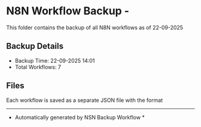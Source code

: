 # N8N Workflow Backup - 
This folder contains the backup of all N8N workflows as of 22-09-2025

## Backup Details
- Backup Time: 22-09-2025 14:01
- Total Workflows: 7

## Files
Each workflow is saved as a separate JSON file with the format

-----------
* Automatically generated by NSN Backup Workflow *
